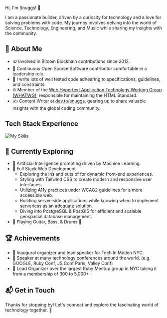  Hi, I'm Snuggs! 👋

I am a passionate builder, driven by a curiosity for technology and a love for solving problems with code.
My journey involves delving into the world of Science, Technology, Engineering, and Music while sharing my insights with the community.


## 🚀 About Me

- 🪙 Involved in Bitcoin Blockhain contributions since 2012.
- 🔭 Continuous Open Source Software contributor comfortable in a leadership role.
- 📝 I write lots of well tested code adhearing to specifications, guidelines, and constraints.
- 🌐 Member of the [Web Hypertext Application Technology Working Group (WHATWG)](https://whatwg.org), responsible for maintaining the HTML Standard.
- ✍️ Content Writer at [dev.to/snuggs](https://dev.to/snuggs), gearing up to share valuable insights with the global coding community.


## Tech Stack Experience
  ![My Skills](https://skillicons.dev/icons?i=html,css,tailwind,js,nodejs,npm,vue,react,express,ruby,rails,postgres,docker,aws,nginx,linux,bash,vim,git)


## 🌱 Currently Exploring

- 🧠 Artificial Intelligence prompting driven by Machine Learning.
- 🚀 Full Stack Web Development
  - Exploring the ins and outs of for dynamic front-end experiences.
  - Styling with Tailwind CSS to create modern and responsive user interfaces.
  - Utilizing A11y practices under WCAG2 guidelines for a more accessible web.
  - Building server-side applications while knowing when to implement serverless as an adequate solution.
  - Diving into PostgreSQL & PostGIS for efficient and scalable geospacial database management.
- 🎸 Playing Guitar, Bass, & Drums 🥁

 ## 🏆 Achievements

- 🌟 Inaugural organizer and lead speaker for Tech In Motion NYC.
- 🌟 Speaker at many technology conferences around the world. (e.g. GOOGLE, Ruby Conf, JS Conf Paris, Valley Conf)
- 🌟 Lead Organizer over the largest Ruby Meetup group in NYC taking it from a membership of 300 to 5,000+


## 📬 Get in Touch


Thanks for stopping by!
Let's connect and explore the fascinating world of technology together. 🚀

<!--
Here are some ideas to get you started:

- 🔭 I’m currently working on ...
- 🌱 I’m currently learning ...
- 👯 I’m looking to collaborate on ...
- 🤔 I’m looking for help with ...
- 💬 Ask me about ...
- 📫 How to reach me: ...
- 😄 Pronouns: ...
- ⚡ Fun fact: ...
-->

